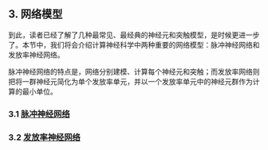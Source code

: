 ## 3. 网络模型

到此，读者已经了解了几种最常见、最经典的神经元和突触模型，是时候更进一步了。本节中，我们将会介绍计算神经科学中两种重要的网络模型：脉冲神经网络和发放率神经网络。

脉冲神经网络的特点是，网络分别建模、计算每个神经元和突触；而发放率网络则把将一群神经元简化为单个发放率单元，并以一个发放率单元中的神经元群作为计算的最小单位。

### 3.1 [脉冲神经网络](networks/spiking_neural_networks.md)

### 3.2 [发放率神经网络](networks/rate_models.md)